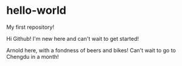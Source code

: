 # hello-world
My first repository!

Hi Github! I'm new here and can't wait to get started!

Arnold here, with a fondness of beers and bikes! 
Can't wait to go to Chengdu in a month!
